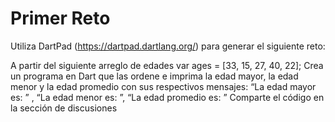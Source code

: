 # Primer Reto
Utiliza DartPad (https://dartpad.dartlang.org/) para generar el siguiente reto:

A partir del siguiente arreglo de edades var ages = [33, 15, 27, 40, 22];
Crea un programa en Dart que las ordene e imprima la edad mayor, la edad menor y la edad promedio con sus respectivos mensajes: “La edad mayor es: ” , “La edad menor es: ”, “La edad promedio es: ”
Comparte el código en la sección de discusiones
<!-- ```
void main() {
  var ages = [33, 15, 27, 40, 22];
  
  // Ordenar las edades de menor a mayor
  ages.sort();
  
  // Calcular la edad mayor, menor y promedio
  var edadMayor = ages.last;
  var edadMenor = ages.first;
  var sumaEdades = ages.reduce((a, b) => a + b);
  var edadPromedio = sumaEdades / ages.length;
  
  // Imprimir los resultados
  print("La edad mayor es: $edadMayor");
  print("La edad menor es: $edadMenor");
  print("La edad promedio es: $edadPromedio");
}
``` -->